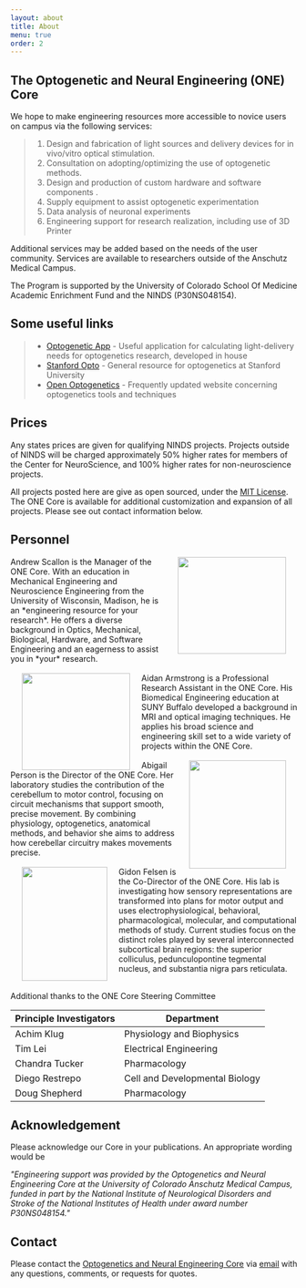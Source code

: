 ```yaml
---
layout: about
title: About
menu: true
order: 2
---
```


## The Optogenetic and Neural Engineering (ONE) Core
We hope to make engineering resources more accessible to novice users on campus via the following services:

> 1) Design and fabrication of light sources and delivery devices for in vivo/vitro optical stimulation. <br/>
> 2) Consultation on adopting/optimizing the use of optogenetic methods. <br/>
> 3) Design and production of custom hardware and software components .<br/>
> 4) Supply equipment to assist optogenetic experimentation <br/>
> 5) Data analysis of neuronal experiments <br/>
> 6) Engineering support for research realization, including use of 3D Printer

Additional services may be added based on the needs of the user community.
Services are available to researchers outside of the Anschutz Medical Campus.

The Program is supported by the University of Colorado School Of Medicine Academic Enrichment Fund and the NINDS (P30NS048154).


## Some useful links
>* [Optogenetic App](http://www.optogeneticsapp.com/ "Opto App") - Useful application for calculating light-delivery needs
for optogenetics research, developed in house
>* [Stanford Opto](http://www.stanford.edu/group/dlab/optogenetics/ "Stanford") - General resource for optogenetics at Stanford University
>* [Open Optogenetics](http://www.openoptogenetics.org/ "Open Opto") - Frequently updated website concerning optogenetics tools and techniques​

## Prices
Any states prices are given for qualifying NINDS projects. Projects outside of NINDS will be charged approximately 50% higher rates for members of the Center for NeuroScience, and 100% higher rates for non-neuroscience projects.

All projects posted here are give as open sourced, under the [MIT License](http://www.LINKTOTHEMITLICENSE.com). The ONE Core is available for additional
customization and expansion of all projects. Please see out contact information below.
​
## Personnel
<img style="float: right; width:190px;height:170px;" src="/ONECoreSite/assets/img/Physiology_Biophysics.CC33.jpg" hspace="20">
Andrew Scallon is the Manager of the ONE Core. With an education in Mechanical Engineering and Neuroscience Engineering from the University of Wisconsin, Madison, he is an *engineering resource for your research*. He offers a diverse background in Optics, Mechanical, Biological, Hardware, and Software Engineering and an eagerness to assist you in *your* research.
<br>
<br>

<img style="float: left; width:190px;height:170px;" src="/ONECoreSite/assets/img/Aidan3.png" hspace="20">
Aidan Armstrong is a Professional Research Assistant in the ONE Core. His Biomedical Engineering education at SUNY Buffalo developed a background in MRI and optical imaging techniques. He applies his broad science and engineering skill set to a wide variety of projects within the ONE Core.
<br>
<br>

<img style="float: right; width:170px;height:190px;" src="/ONECoreSite/assets/img/Person_headshot1.jpg" hspace="20">
 Abigail Person is the Director of the ONE Core. Her laboratory studies the contribution of the cerebellum to motor control, focusing on circuit mechanisms that support smooth, precise movement. By combining physiology, optogenetics, anatomical methods, and behavior she aims to address how cerebellar circuitry makes movements precise.
 <br>
 <br>

<img style="float: left; width:150px;height:200px;" src="/ONECoreSite/assets/img/felsen.jpg" hspace="20">
Gidon Felsen is the Co-Director of the ONE Core. His lab is investigating how sensory representations are transformed into plans for motor output and uses electrophysiological, behavioral, pharmacological, molecular, and computational methods of study. Current studies focus on the distinct roles played by several interconnected subcortical brain regions: the superior colliculus, pedunculopontine tegmental nucleus, and substantia nigra pars reticulata.
<br>
<br>

Additional thanks to the ONE Core Steering Committee

Principle Investigators	 | ​Department
--- | ---
​Achim Klug	| ​Physiology and Biophysics​
​Tim Lei​ |	​Electrical Engineering
Chandra Tucker | Pharmacology
​Diego Restrepo | Cell and Developmental Biology
Doug Shepherd | Pharmacology

## Acknowledgement
Please acknowledge our Core in your publications. An appropriate wording would be

*"Engineering support was provided by the Optogenetics and Neural Engineering Core at the University of Colorado Anschutz Medical Campus, funded in part by the National Institute of Neurological Disorders and Stroke of the National Institutes of Health under award number P30NS048154."*

## Contact
Please contact the [Optogenetics and Neural Engineering Core](/ONECoreSite/about/) via [email](mailto:neuralengineering@ucdenver.edu) with any questions, comments, or requests for quotes.
